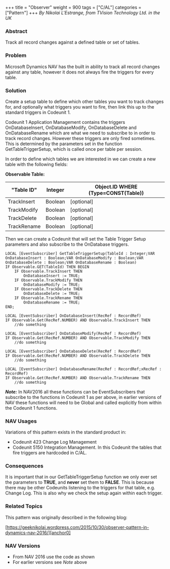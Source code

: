 +++
title = "Observer"
weight = 900
tags = ["C/AL"]
categories = ["Pattern"]
+++
_By Nikolai L'Estrange, from TVision Technology Ltd. in the UK_

### Abstract

Track all record changes against a defined table or set of tables.

### Problem

Microsoft Dynamics NAV has the built in ability to track all record changes against any table, however it does not always fire the triggers for every table.

### Solution

Create a setup table to define which other tables you want to track changes for, and optionally what triggers you want to fire, then link this up to the standard triggers in Codeunit 1\.

Codeunit 1 Application Management contains the triggers OnDatabaseInsert, OnDatabaseModify, OnDatabaseDelete and OnDatabaseRename which are what we need to subscribe to in order to track record changes. However these triggers are only fired sometimes. This is determined by the parameters set in the function GetTableTriggerSetup, which is called once per table per session.

In order to define which tables we are interested in we can create a new table with the following fields:

**Observable Table:**

"Table ID" | Integer | Object.ID WHERE (Type=CONST(Table))
----|----|----
TrackInsert | Boolean | [optional]
TrackModify | Boolean | [optional]
TrackDelete | Boolean | [optional]
TrackRename | Boolean | [optional]

Then we can create a Codeunit that will set the Table Trigger Setup parameters and also subscribe to the OnDatabase triggers.

```al
LOCAL [EventSubscriber] GetTableTriggerSetup(TableId : Integer;VAR OnDatabaseInsert : Boolean;VAR OnDatabaseModify : Boolean;VAR OnDatabaseDelete : Boolean;VAR OnDatabaseRename : Boolean)
IF Observable.GET(TableId) THEN BEGIN  
    IF Observable.TrackInsert THEN  
        OnDatabaseInsert := TRUE;  
    IF Observable.TrackModify THEN  
        OnDatabaseModify := TRUE;  
    IF Observable.TrackDelete THEN  
        OnDatabaseDelete := TRUE;  
    IF Observable.TrackRename THEN  
        OnDatabaseRename := TRUE;  
END;  

LOCAL [EventSubscriber] OnDatabaseInsert(RecRef : RecordRef)
IF Observable.Get(RecRef.NUMBER) AND Observable.TrackInsert THEN
    //do something

LOCAL [EventSubscriber] OnDatabaseModify(RecRef : RecordRef)
IF Observable.Get(RecRef.NUMBER) AND Observable.TrackModify THEN
    //do something

LOCAL [EventSubscriber] OnDatabaseDelete(RecRef : RecordRef)
IF Observable.Get(RecRef.NUMBER) AND Observable.TrackDelete THEN
    //do something

LOCAL [EventSubscriber] OnDatabaseRename(RecRef : RecordRef;xRecRef : RecordRef)
IF Observable.Get(RecRef.NUMBER) AND Observable.TrackRename THEN
    //do something
```

_**Note:**_ In NAV2016 all these functions can be EventSubscribers that subscribe to the functions in Codeunit 1 as per above, in earlier versions of NAV these functions will need to be Global and called explicitly from within the Codeunit 1 functions.

### NAV Usages

Variations of this pattern exists in the standard product in:

* Codeunit 423 Change Log Management
* Codeunit 5150 Integration Management. In this Codeunit the tables that fire triggers are hardcoded in C/AL.

### Consequences

It is important that in our GetTableTriggerSetup function we only ever set the parameters to **TRUE**, and **never** set them to **FALSE**. This is because there may be other Codeunits listening to the triggers for that table, e.g. Change Log. This is also why we check the setup again within each trigger.

### Related Topics

This pattern was originally described in the following blog:

[https://geeknikolai.wordpress.com/2015/10/30/observer-pattern-in-dynamics-nav-2016/][anchor0]

### NAV Versions

* From NAV 2016 use the code as shown
* For earlier versions see _Note_ above



[anchor0]: https://geeknikolai.wordpress.com/2015/10/30/observer-pattern-in-dynamics-nav-2016/
